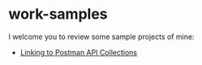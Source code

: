 # work-samples

I welcome you to review some sample projects of mine:

* [Linking to Postman API Collections](https://github.com/jasongannon/work-samples/blob/main/linking-to-postman.md)
